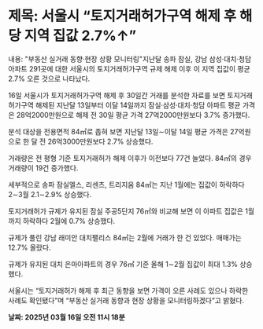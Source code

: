 # **제목: 서울시 “토지거래허가구역 해제 후 해당 지역 집값 2.7%↑”**

  내용: "부동산 실거래 동향·현장 상황 모니터링"지난달 송파 잠실, 강남 삼성·대치·청담 아파트 291곳에 대한 서울시의 토지거래허가구역 규제 해제 이후 이 지역 집값이 평균 2.7% 오른 것으로 나타났다.

16일 서울시가 토지거래허가구역 해제 후 30일간 거래를 분석한 자료를 보면 토지거래허가구역 해제된 지난달 13일부터 이달 14일까지 잠실·삼성·대치·청담 아파트 평균 가격은 28억2000만원으로 해제 전 30일 평균 가격 27억2000만원보다 3.7% 증가했다.

분석 대상을 전용면적 84㎡로 좁혀 보면 지난달 13일∼이달 14일 평균 가격은 27억원으로 한 달 전 26억3000만원보다 2.7% 상승했다.

거래량은 전 평형 기준 토지거래허가 해제 이후가 이전보다 77건 늘었다. 84㎡의 경우 거래량이 19건 증가했다.

세부적으로 송파 잠실엘스, 리센츠, 트리지움 84㎡는 지난 1월에는 집값이 하락하다 2∼3월 2.1∼2.9% 상승했다.

토지거래허가 규제가 유지된 잠실 주공5단지 76㎡와 비교해 보면 이 아파트 집값은 1월까지 하락하다 2월에 0.7% 상승했다.

규제가 풀린 강남 래미안 대치팰리스 84㎡는 2월에 거래가 한 건 있었다. 매매가는 12.7% 올랐다.

규제가 유지된 대치 은마아파트의 경우 76㎡ 기준 올해 1∼2월 집값이 최대 1.3% 상승했다.

서울시는 “토지거래허가 해제 후 최근 동향을 보면 가격이 오른 사례도 있으나 하락한 사례도 확인됐다”며 “부동산 실거래 동향과 현장 상황을 모니터링하겠다”고 밝혔다.

  **날짜: 2025년 03월 16일 오전 11시 18분**